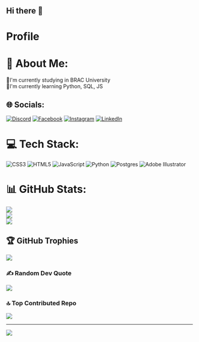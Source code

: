 ## Hi there 👋

# Profile

# 💫 About Me:
🔸I'm currently studying in BRAC University<br>🔸I'm currently learning Python, SQL, JS<br>


## 🌐 Socials:
[![Discord](https://img.shields.io/badge/Discord-%237289DA.svg?logo=discord&logoColor=white)](https://discord.gg/bpFhQJxacJ) [![Facebook](https://img.shields.io/badge/Facebook-%231877F2.svg?logo=Facebook&logoColor=white)](https://facebook.com/imtiaz.hossain.96930013) [![Instagram](https://img.shields.io/badge/Instagram-%23E4405F.svg?logo=Instagram&logoColor=white)](https://instagram.com/imtiazeshan__) [![LinkedIn](https://img.shields.io/badge/LinkedIn-%230077B5.svg?logo=linkedin&logoColor=white)](https://linkedin.com/in/imtiazhossaineshan) 

# 💻 Tech Stack:
![CSS3](https://img.shields.io/badge/css3-%231572B6.svg?style=for-the-badge&logo=css3&logoColor=white) ![HTML5](https://img.shields.io/badge/html5-%23E34F26.svg?style=for-the-badge&logo=html5&logoColor=white) ![JavaScript](https://img.shields.io/badge/javascript-%23323330.svg?style=for-the-badge&logo=javascript&logoColor=%23F7DF1E) ![Python](https://img.shields.io/badge/python-3670A0?style=for-the-badge&logo=python&logoColor=ffdd54) ![Postgres](https://img.shields.io/badge/postgres-%23316192.svg?style=for-the-badge&logo=postgresql&logoColor=white) ![Adobe Illustrator](https://img.shields.io/badge/adobe%20illustrator-%23FF9A00.svg?style=for-the-badge&logo=adobe%20illustrator&logoColor=white)
# 📊 GitHub Stats:
![](https://github-readme-stats.vercel.app/api?username=ImtiazHossain-Eshan&theme=ayu-mirage&hide_border=false&include_all_commits=false&count_private=false)<br/>
![](https://github-readme-streak-stats.herokuapp.com/?user=ImtiazHossain-Eshan&theme=ayu-mirage&hide_border=false)<br/>
![](https://github-readme-stats.vercel.app/api/top-langs/?username=ImtiazHossain-Eshan&theme=ayu-mirage&hide_border=false&include_all_commits=false&count_private=false&layout=compact)

## 🏆 GitHub Trophies
![](https://github-profile-trophy.vercel.app/?username=ImtiazHossain-Eshan&theme=radical&no-frame=true&no-bg=true&margin-w=4)

### ✍️ Random Dev Quote
![](https://quotes-github-readme.vercel.app/api?type=horizontal&theme=tokyonight)

### 🔝 Top Contributed Repo
![](https://github-contributor-stats.vercel.app/api?username=ImtiazHossain-Eshan&limit=5&theme=dark&combine_all_yearly_contributions=true)

---
[![](https://visitcount.itsvg.in/api?id=ImtiazHossain-Eshan&icon=3&color=11)](https://visitcount.itsvg.in)

<!-- Proudly created with GPRM ( https://gprm.itsvg.in ) -->
<!--
**ImtiazHossain-Eshan/imtiazhossain-eshan** is a ✨ _special_ ✨ repository because its `README.md` (this file) appears on your GitHub profile.

Here are some ideas to get you started:

- 🔭 I’m currently working on ...
- 🌱 I’m currently learning ...
- 👯 I’m looking to collaborate on ...
- 🤔 I’m looking for help with ...
- 💬 Ask me about ...
- 📫 How to reach me: ...
- 😄 Pronouns: ...
- ⚡ Fun fact: ...
-->
